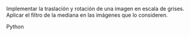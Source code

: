 Implementar la traslación y rotación de una imagen en escala de grises. Aplicar el filtro de la mediana en las imágenes que lo consideren.


Python